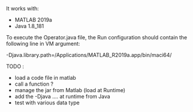 
It works with:
- MATLAB 2019a
- Java 1.8_181

To execute the Operator.java file, the Run configuration should contain the following line 
in VM argument:
 
-Djava.library.path=/Applications/MATLAB_R2019a.app/bin/maci64/


TODO :
- load a code file in matlab
- call a function ?
- manage the jar from Matlab (load at Runtime)
- add the -Djava .... at runtime from Java
- test with various data type